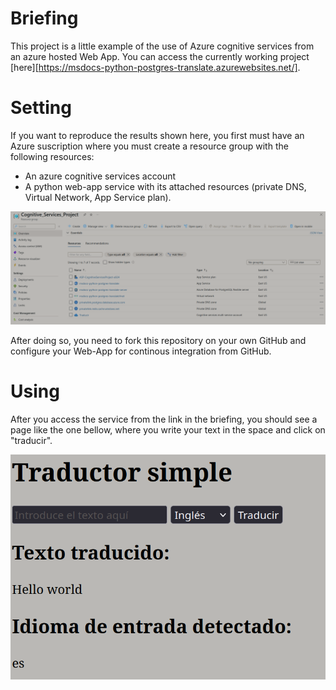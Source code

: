 # Briefing
This project is a little example of the use of Azure cognitive services from an azure hosted Web App. You can access the currently working project [here][https://msdocs-python-postgres-translate.azurewebsites.net/].

# Setting
If you want to reproduce the results shown here, you first must have an Azure suscription where you must create a resource group with the following resources:
* An azure cognitive services account
* A python web-app service with its attached resources (private DNS, Virtual Network, App Service plan).

![MyResources](./ResourceGroupPIC "a title")

After doing so, you need to fork this repository on your own GitHub and configure your Web-App for continous integration from GitHub.

# Using
After you access the service from the link in the briefing, you should see a page like the one bellow, where you write your text in the space and click on "traducir".

![MyPage](./PageFrontPIC "a title")
